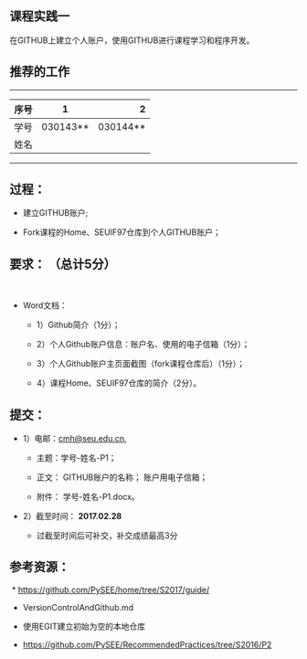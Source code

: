 
##  课程实践一 

   在GITHUB上建立个人账户，使用GITHUB进行课程学习和程序开发。
 
## 推荐的工作 
-----
| 序号  |1          |    2 |
| ------|:--------:| -----------:|
| 学号  | 030143**  |  030144**   |
| 姓名  |           |             |
---------
## 过程： 

*   建立GITHUB账户;
   
*   Fork课程的Home、SEUIF97仓库到个人GITHUB账户；

## 要求： （总计5分）
    
* Word文档：

  * 1）Github简介（1分）；

  * 2）个人Github账户信息：账户名、使用的电子信箱（1分）；

  * 3）个人Github账户主页面截图（fork课程仓库后）（1分）；

  * 4）课程Home、SEUIF97仓库的简介（2分）。

## 提交：

* 1）电邮：cmh@seu.edu.cn,

  * 主题：学号-姓名-P1；
  
  * 正文： GITHUB账户的名称；	账户用电子信箱；

  * 附件： 学号-姓名-P1.docx。


* 2）截至时间： **2017.02.28**

  * 过截至时间后可补交，补交成绩最高3分

## 参考资源：

 * https://github.com/PySEE/home/tree/S2017/guide/

   * VersionControlAndGithub.md
   * 使用EGIT建立初始为空的本地仓库

* https://github.com/PySEE/RecommendedPractices/tree/S2016/P2  

 


